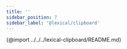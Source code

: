 ```yaml
---
title: ''
sidebar_position: 7
sidebar_label: '@lexical/clipboard'
---
```


{@import ../../../lexical-clipboard/README.md}
